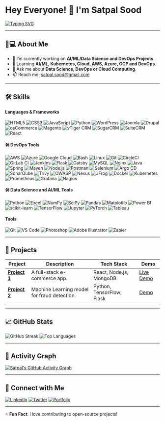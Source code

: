 # Hey Everyone! 👋 I'm Satpal Sood

[![Typing SVG](https://readme-typing-svg.herokuapp.com?font=Fira+Code&size=24&duration=3000&color=00FF00&center=true&vCenter=true&width=800&lines=Welcome+to+my+GitHub+Profile!;AI/ML+Practioner;Open-Source+Contributor;DevOps+Enthusiast)](https://git.io/typing-svg)

---
## 👨💻 About Me
- 🔭 I’m currently working on **AI/ML/Data Science and DevOps Projects**.
- 🌱 Learning **AI/ML, Kubernetes, Cloud, AWS, Azure, GCP and DevOps**.
- 💬 Ask me about **Data Science, DevOps or Cloud Computing**.
- 📫 Reach me: [satpal.sood@gmail.com](mailto:satpal.sood@gmail.com)

---

## 🛠️ Skills
#### **Languages & Frameworks**
![HTML5](https://img.shields.io/badge/-HTML5-E34F26?logo=html5&logoColor=white)
![CSS3](https://img.shields.io/badge/-CSS3-1572B6?logo=css3&logoColor=white)
![JavaScript](https://img.shields.io/badge/-JavaScript-F7DF1E?logo=javascript&logoColor=black)
![Python](https://img.shields.io/badge/-Python-3776AB?logo=python&logoColor=white)
![WordPress](https://img.shields.io/badge/-WordPress-21759B?logo=wordpress&logoColor=white)
![Joomla](https://img.shields.io/badge/-Joomla-5091CD?logo=joomla&logoColor=white)
![Drupal](https://img.shields.io/badge/-Drupal-0678BE?logo=drupal&logoColor=white)
![osCommerce](https://img.shields.io/badge/-osCommerce-5C7CFF?logo=oscommerce&logoColor=white)
![Magento](https://img.shields.io/badge/-Magento-EE6723?logo=magento&logoColor=white)
![vTiger CRM](https://img.shields.io/badge/-vTiger%20CRM-3D8FD1?logo=vtiger&logoColor=white)
![SugarCRM](https://img.shields.io/badge/-SugarCRM-0D76B7?logo=sugarcrm&logoColor=white)
![SuiteCRM](https://img.shields.io/badge/-SuiteCRM-0077CC?logo=suitecrm&logoColor=white)
![React](https://img.shields.io/badge/-React-61DAFB?logo=react&logoColor=black)



#### 🛠️ **DevOps Tools**

![AWS](https://img.shields.io/badge/-AWS-232F3E?logo=amazonaws&logoColor=white)
![Azure](https://img.shields.io/badge/-Azure-0078D4?logo=microsoftazure&logoColor=white)
![Google Cloud](https://img.shields.io/badge/-Google%20Cloud-4285F4?logo=googlecloud&logoColor=white)
![Bash](https://img.shields.io/badge/-Bash-4EAA25?logo=gnubash&logoColor=white)
![Linux](https://img.shields.io/badge/-Linux-FCC624?logo=linux&logoColor=black)
![Git](https://img.shields.io/badge/-Git-F05032?logo=git&logoColor=white)
![CircleCI](https://img.shields.io/badge/-CircleCI-343434?logo=circleci&logoColor=white)
![GitLab CI](https://img.shields.io/badge/-GitLab%20CI-FC6D26?logo=gitlab&logoColor=white)
![Jenkins](https://img.shields.io/badge/-Jenkins-D24939?logo=jenkins&logoColor=white)
![Flask](https://img.shields.io/badge/-Flask-000000?logo=flask&logoColor=white)
![Gatsby](https://img.shields.io/badge/-Gatsby-663399?logo=gatsby&logoColor=white)
![MySQL](https://img.shields.io/badge/-MySQL-4479A1?logo=mysql&logoColor=white)
![Nginx](https://img.shields.io/badge/-Nginx-009639?logo=nginx&logoColor=white)
![Java](https://img.shields.io/badge/-Java-007396?logo=openjdk&logoColor=white)
![Spring](https://img.shields.io/badge/-Spring-6DB33F?logo=spring&logoColor=white)
![Maven](https://img.shields.io/badge/-Maven-C71A36?logo=apachemaven&logoColor=white)
![Node.js](https://img.shields.io/badge/-Node.js-339933?logo=nodedotjs&logoColor=white)
![Postman](https://img.shields.io/badge/-Postman-FF6C37?logo=postman&logoColor=white)
![Selenium](https://img.shields.io/badge/-Selenium-43B02A?logo=selenium&logoColor=white)
![Argo CD](https://img.shields.io/badge/-Argo%20CD-EF7B4D?logo=argo&logoColor=white)
![SonarQube](https://img.shields.io/badge/-SonarQube-4E9BCD?logo=sonarqube&logoColor=white)
![Trivy](https://img.shields.io/badge/-Trivy-1904DA?logo=aquasecurity&logoColor=white)
![OWASP](https://img.shields.io/badge/-OWASP-000000?logo=owasp&logoColor=white)
![Nexus](https://img.shields.io/badge/-Nexus-000000?logo=sonatype&logoColor=white)
![JFrog](https://img.shields.io/badge/-JFrog-41BF47?logo=jfrog&logoColor=white)
![Docker](https://img.shields.io/badge/-Docker-2496ED?logo=docker&logoColor=white)
![Kubernetes](https://img.shields.io/badge/-Kubernetes-326CE5?logo=kubernetes&logoColor=white)
![Prometheus](https://img.shields.io/badge/-Prometheus-E6522C?logo=prometheus&logoColor=white)
![Grafana](https://img.shields.io/badge/-Grafana-F46800?logo=grafana&logoColor=white)
![Nagios](https://img.shields.io/badge/-Nagios-1E8A3D?logo=nagios&logoColor=white)


#### 🛠️ **Data Science and AI/ML Tools**

![Python](https://img.shields.io/badge/-Python-3776AB?logo=python&logoColor=white)
![Excel](https://img.shields.io/badge/-Excel-217346?logo=microsoftexcel&logoColor=white)
![NumPy](https://img.shields.io/badge/-NumPy-013243?logo=numpy&logoColor=white)
![SciPy](https://img.shields.io/badge/-SciPy-8CAAE6?logo=scipy&logoColor=white)
![Pandas](https://img.shields.io/badge/-Pandas-150458?logo=pandas&logoColor=white)
![Matplotlib](https://img.shields.io/badge/-Matplotlib-11557C?logo=matplotlib&logoColor=white)
![Power BI](https://img.shields.io/badge/-Power%20BI-F2C811?logo=powerbi&logoColor=black)
![scikit-learn](https://img.shields.io/badge/-scikit%20learn-F7931E?logo=scikitlearn&logoColor=white)
![TensorFlow](https://img.shields.io/badge/-TensorFlow-FF6F00?logo=tensorflow&logoColor=white)
![Jupyter](https://img.shields.io/badge/-Jupyter-F37626?logo=jupyter&logoColor=white)
![PyTorch](https://img.shields.io/badge/-PyTorch-EE4C2C?logo=pytorch&logoColor=white)
![Tableau](https://img.shields.io/badge/-Tableau-E9762B?logo=tableau&logoColor=white)

#### **Tools**
![Git](https://img.shields.io/badge/-Git-F05032?logo=git&logoColor=white)
![VS Code](https://img.shields.io/badge/-VS%20Code-007ACC?logo=visual-studio-code)
![Photoshop](https://img.shields.io/badge/-Photoshop-31A8FF?logo=adobephotoshop&logoColor=white)
![Adobe Illustrator](https://img.shields.io/badge/-Adobe%20Illustrator-FF9A00?logo=adobeillustrator&logoColor=white)
![Zapier](https://img.shields.io/badge/-Zapier-FF4A00?logo=zapier&logoColor=white)

---

## 🚀 Projects
| Project | Description | Tech Stack | Demo |
|---------|-------------|------------|------|
| **[Project 1](https://github.com/yourusername/project1)** | A full-stack e-commerce app. | React, Node.js, MongoDB | [Live Demo](https://yourapp.com) |
| **[Project 2](https://github.com/yourusername/project2)** | Machine Learning model for fraud detection. | Python, TensorFlow, Flask | [Demo](https://yourmlmodel.com) |

---

## 📈 GitHub Stats
![GitHub Streak](https://streak-stats.demolab.com?user=satpalsood&theme=dark&hide_border=true)
![Top Languages](https://github-readme-stats.vercel.app/api/top-langs/?username=satpalsood&layout=compact&theme=dark)

---

## 🌟 Activity Graph
[![Satpal's GitHub Activity Graph](https://github-readme-activity-graph.vercel.app/graph?username=satpalsood&theme=github-dark)](https://github.com/satpalsood)

---

## 🤝 Connect with Me
[![LinkedIn](https://img.shields.io/badge/-LinkedIn-0A66C2?logo=linkedin)](https://linkedin.com/in/satpalsood)
[![Twitter](https://img.shields.io/badge/-Twitter-1DA1F2?logo=twitter)](https://twitter.com/satpalsood)
[![Portfolio](https://img.shields.io/badge/Portfolio-%23000000.svg?logo=react)](https://github.com/satpalsood)

---

⭐ **Fun Fact**: I love contributing to open-source projects!
